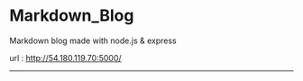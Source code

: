 # Markdown_Blog

Markdown blog made with node.js & express

url : http://54.180.119.70:5000/

-----

